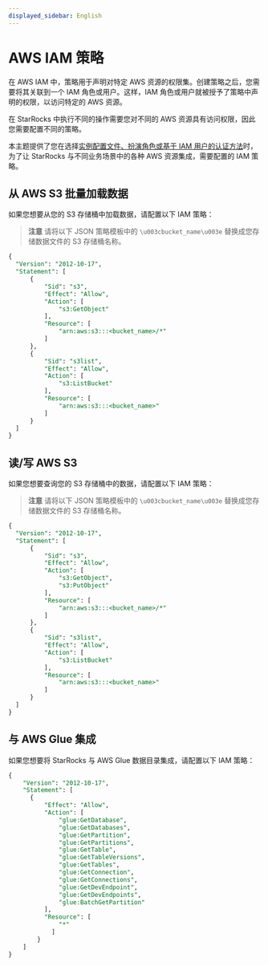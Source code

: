 ```yaml
---
displayed_sidebar: English
---
```


# AWS IAM 策略

在 AWS IAM 中，策略用于声明对特定 AWS 资源的权限集。创建策略之后，您需要将其关联到一个 IAM 角色或用户。这样，IAM 角色或用户就被授予了策略中声明的权限，以访问特定的 AWS 资源。

在 StarRocks 中执行不同的操作需要您对不同的 AWS 资源具有访问权限，因此您需要配置不同的策略。

本主题提供了您在选择[实例配置文件、扮演角色或基于 IAM 用户的认证方法](../integrations/authenticate_to_aws_resources.md#preparations)时，为了让 StarRocks 与不同业务场景中的各种 AWS 资源集成，需要配置的 IAM 策略。

## 从 AWS S3 批量加载数据

如果您想要从您的 S3 存储桶中加载数据，请配置以下 IAM 策略：

> **注意**
> 请将以下 JSON 策略模板中的 `\u003cbucket_name\u003e` 替换成您存储数据文件的 S3 存储桶名称。

```SQL
{
  "Version": "2012-10-17",
  "Statement": [
      {
          "Sid": "s3",
          "Effect": "Allow",
          "Action": [
              "s3:GetObject"
          ],
          "Resource": [
              "arn:aws:s3:::<bucket_name>/*"
          ]
      },
      {
          "Sid": "s3list",
          "Effect": "Allow",
          "Action": [
              "s3:ListBucket"
          ],
          "Resource": [
              "arn:aws:s3:::<bucket_name>"
          ]
      }
  ]
}
```

## 读/写 AWS S3

如果您想要查询您的 S3 存储桶中的数据，请配置以下 IAM 策略：

> **注意**
> 请将以下 JSON 策略模板中的 `\u003cbucket_name\u003e` 替换成您存储数据文件的 S3 存储桶名称。

```SQL
{
  "Version": "2012-10-17",
  "Statement": [
      {
          "Sid": "s3",
          "Effect": "Allow",
          "Action": [
              "s3:GetObject", 
              "s3:PutObject"
          ],
          "Resource": [
              "arn:aws:s3:::<bucket_name>/*"
          ]
      },
      {
          "Sid": "s3list",
          "Effect": "Allow",
          "Action": [
              "s3:ListBucket"
          ],
          "Resource": [
              "arn:aws:s3:::<bucket_name>"
          ]
      }
  ]
}
```

## 与 AWS Glue 集成

如果您想要将 StarRocks 与 AWS Glue 数据目录集成，请配置以下 IAM 策略：

```SQL
{
    "Version": "2012-10-17",
    "Statement": [
      {
          "Effect": "Allow",
          "Action": [
              "glue:GetDatabase",
              "glue:GetDatabases",
              "glue:GetPartition",
              "glue:GetPartitions",
              "glue:GetTable",
              "glue:GetTableVersions",
              "glue:GetTables",
              "glue:GetConnection",
              "glue:GetConnections",
              "glue:GetDevEndpoint",
              "glue:GetDevEndpoints",
              "glue:BatchGetPartition"
          ],
          "Resource": [
              "*"
            ]
        }
    ]
}
```
